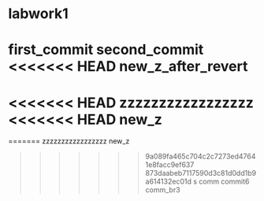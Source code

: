 # labwork1
first_commit
second_commit
<<<<<<< HEAD
new_z_after_revert
=======
<<<<<<< HEAD
zzzzzzzzzzzzzzzzz
<<<<<<< HEAD
new_z
=======
=======
zzzzzzzzzzzzzzzzz
new_z
>>>>>>> 9a089fa465c704c2c7273ed47641e8facc9ef637
>>>>>>> 873daabeb7117590d3c81d0dd1b9a614132ec01d
>>>>>>> s
comm
commit6
comm_br3